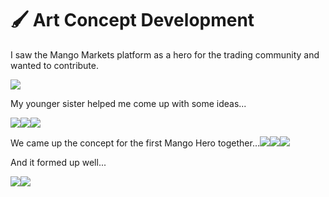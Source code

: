 # 🖌 Art Concept Development

I saw the Mango Markets platform as a hero for the trading community and wanted to contribute.

![](<../.gitbook/assets/image (15).png>)

My younger sister helped me come up with some ideas...

![](<../.gitbook/assets/image (16) (1).png>)![](<../.gitbook/assets/image (1).png>)![](<../.gitbook/assets/image (17) (1).png>)

We came up the concept for the first Mango Hero together...![](<../.gitbook/assets/early mango 3 (2).jpg>)![](<../.gitbook/assets/early mango.jpg>)![](<../.gitbook/assets/early mango2.jpg>)

And it formed up well...

![](<../.gitbook/assets/mangoo 2c.jpg>)![](<../.gitbook/assets/mangoo 1c.jpg>)
